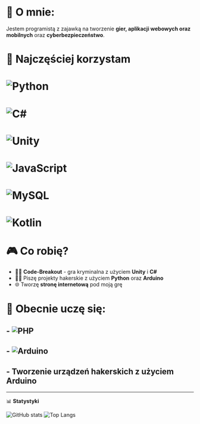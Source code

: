 # 👋 O mnie: 

Jestem programistą z zajawką na tworzenie **gier, aplikacji webowych oraz mobilnych** oraz **cyberbezpieczeństwo**. 

# 🔧 Najczęściej korzystam

# ![Python](https://img.shields.io/badge/-Python-3776AB?style=for-the-badge&logo=python&logoColor=white)&nbsp;&nbsp;&nbsp;
# ![C#](https://img.shields.io/badge/-CSharp-239120?style=for-the-badge&logo=c-sharp&logoColor=white)&nbsp;&nbsp;&nbsp;
# ![Unity](https://img.shields.io/badge/-Unity-000000?style=for-the-badge&logo=unity&logoColor=white)&nbsp;&nbsp;&nbsp;
# ![JavaScript](https://img.shields.io/badge/-JavaScript-F7DF1E?style=for-the-badge&logo=javascript&logoColor=black)&nbsp;&nbsp;&nbsp;
# ![MySQL](https://img.shields.io/badge/-MySQL-4479A1?style=for-the-badge&logo=mysql&logoColor=white)&nbsp;&nbsp;&nbsp;
# ![Kotlin](https://img.shields.io/badge/-Kotlin-0095D5?style=for-the-badge&logo=kotlin&logoColor=white)&nbsp;&nbsp;&nbsp;

# 🎮 Co robię?
 - 🕵️‍♂️ **Code-Breakout** - gra kryminalna z użyciem **Unity** i **C#**
 - 🕵️‍♂️ Piszę projekty hakerskie z użyciem **Python** oraz **Arduino**
 - 🌐 Tworzę **stronę internetową** pod moją grę

# 🧠 Obecnie uczę się:
## - ![PHP](https://img.shields.io/badge/-PHP-777BB4?style=for-the-badge&logo=php&logoColor=white)
## - ![Arduino](https://img.shields.io/badge/-Arduino-00979D?style=for-the-badge&logo=arduino&logoColor=white)
## - Tworzenie urządzeń hakerskich z użyciem **Arduino**
---

📊 **Statystyki**

![GitHub stats](https://github-readme-stats.vercel.app/api?username=twoj-nick&show_icons=true&theme=tokyonight)
![Top Langs](https://github-readme-stats.vercel.app/api/top-langs/?username=twoj-nick&layout=compact&theme=tokyonight)
